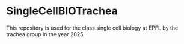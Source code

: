 # SingleCellBIOTrachea
This repository is used for the class single cell biology at EPFL by the trachea group in the year 2025.
